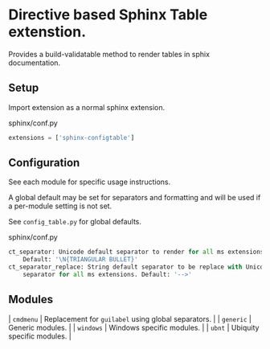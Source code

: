 # Directive based Sphinx Table extenstion.
Provides a build-validatable method to render tables in sphix documentation.

## Setup
Import extension as a normal sphinx extension.

sphinx/conf.py
```python
extensions = ['sphinx-configtable']
```

## Configuration
See each module for specific usage instructions.

A global default may be set for separators and formatting and will be used if a per-module setting is not set.

See `config_table.py` for global defaults.

sphinx/conf.py
```python
ct_separator: Unicode default separator to render for all ms extensions.
    Default: '\N{TRIANGULAR BULLET}'
ct_separator_replace: String default separator to be replace with Unicode
    separator for all ms extensions. Default: '-->'
```

## Modules

| `cmdmenu` | Replacement for `guilabel` using global separators. |
| `generic` | Generic modules.                                    |
| `windows` | Windows specific modules.                           |
| `ubnt`    | Ubiquity specific modules.                          |
